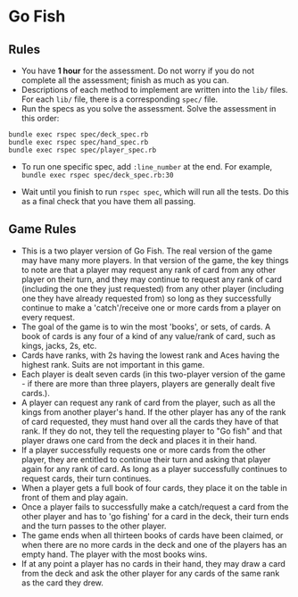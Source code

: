 # Go Fish

## Rules

* You have **1 hour** for the assessment. Do not worry if you do not
  complete all the assessment; finish as much as you can.
* Descriptions of each method to implement are written into the `lib/`
  files. For each `lib/` file, there is a corresponding `spec/` file.
* Run the specs as you solve the assessment. Solve the assessment in
  this order:

```
bundle exec rspec spec/deck_spec.rb
bundle exec rspec spec/hand_spec.rb
bundle exec rspec spec/player_spec.rb
```

* To run one specific spec, add `:line_number` at the end.  For example, `bundle exec rspec spec/deck_spec.rb:30`

* Wait until you finish to run `rspec spec`, which will run all the
  tests. Do this as a final check that you have them all passing.

## Game Rules

* This is a two player version of Go Fish. The real version of the game may have many more players. In that version of the game, the key things to note are that a player may request any rank of card from any other player on their turn, and they may continue to request any rank of card (including the one they just requested) from any other player (including one they have already requested from) so long as they successfully continue to make a 'catch'/receive one or more cards from a player on every request.
* The goal of the game is to win the most 'books', or sets, of cards. A book of cards is any four of a kind of any value/rank of card, such as kings, jacks, 2s, etc.
* Cards have ranks, with 2s having the lowest rank and Aces having the highest rank. Suits are not important in this game.
* Each player is dealt seven cards (in this two-player version of the game - if there are more than three players, players are generally dealt five cards.).
* A player can request any rank of card from the player, such as all the kings from another player's hand. If the other player has any of the rank of card requested, they must hand over all the cards they have of that rank. If they do not, they tell the requesting player to "Go fish" and that player draws one card from the deck and places it in their hand.
* If a player successfully requests one or more cards from the other player, they are entitled to continue their turn and asking that player again for any rank of card. As long as a player successfully continues to request cards, their turn continues.
* When a player gets a full book of four cards, they place it on the table in front of them and play again.
* Once a player fails to successfully make a catch/request a card from the other player and has to 'go fishing' for a card in the deck, their turn ends and the turn passes to the other player.
* The game ends when all thirteen books of cards have been claimed, or when there are no more cards in the deck and one of the players has an empty hand. The player with the most books wins.
* If at any point a player has no cards in their hand, they may draw a card from the deck and ask the other player for any cards of the same rank as the card they drew.
